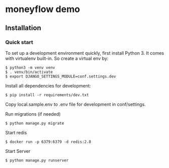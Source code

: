 

# moneyflow demo

## Installation

### Quick start

To set up a development environment quickly, first install Python 3. It
comes with virtualenv built-in. So create a virtual env by:

    $ python3 -m venv venv
    $ . venv/bin/activate
    $ export DJANGO_SETTINGS_MODULE=conf.settings.dev

Install all dependencies for development:

    $ pip install -r requirements/dev.txt

Copy local.sample.env to .env file for development in conf/settings.

Run migrations (if needed)

    $ python manage.py migrate

Start redis

    $ docker run -p 6379:6379 -d redis:2.8

Start Server

    $ python manage.py runserver

